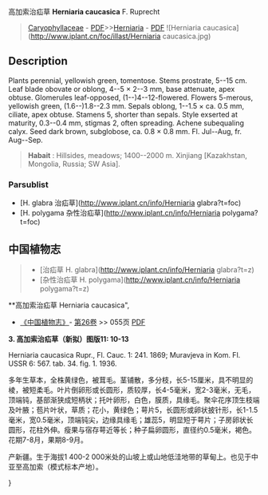 高加索治疝草 **Herniaria caucasica** F. Ruprecht

> [Caryophyllaceae](http://www.iplant.cn/info/Caryophyllaceae?t=foc) - [PDF](http://www.iplant.cn/foc/pdf/Caryophyllaceae.pdf)>>[Herniaria](http://www.iplant.cn/info/Herniaria?t=foc) - [PDF](http://www.iplant.cn/foc/pdf/Herniaria.pdf)
![Herniaria caucasica](http://www.iplant.cn/foc/illast/Herniaria caucasica.jpg)

## Description

Plants perennial, yellowish green, tomentose. Stems prostrate, 5--15 cm. Leaf blade obovate or oblong, 4--5 × 2--3 mm, base attenuate, apex obtuse. Glomerules leaf-opposed, (1--)4--12-flowered. Flowers 5-merous, yellowish green, (1.6--)1.8--2.3 mm. Sepals oblong, 1--1.5 × ca. 0.5 mm, ciliate, apex obtuse. Stamens 5, shorter than sepals. Style exserted at maturity, 0.3--0.4 mm, stigmas 2, often spreading. Achene subequaling calyx. Seed dark brown, subglobose, ca. 0.8 × 0.8 mm. Fl. Jul--Aug, fr. Aug--Sep.

> **Habait** : 
> Hillsides, meadows; 1400--2000 m. Xinjiang [Kazakhstan, Mongolia, Russia; SW Asia].

### Parsublist

* [H.  glabra  治疝草](http://www.iplant.cn/info/Herniaria glabra?t=foc)
* [H.  polygama  杂性治疝草](http://www.iplant.cn/info/Herniaria polygama?t=foc)

## 中国植物志

> * [治疝草  H.  glabra](http://www.iplant.cn/info/Herniaria glabra?t=z)
> * [杂性治疝草  H.  polygama](http://www.iplant.cn/info/Herniaria polygama?t=z)

**高加索治疝草 Herniaria caucasica",

* [《中国植物志》](http://www.iplant.cn/frps)- [第26卷](http://www.iplant.cn/frps/vol/26) >> 055页 [PDF](http://www.iplant.cn/frps/pdf/26/055.pdf)

**3. 高加索治疝草（新拟）图版11: 10-13**

Herniaria caucasica Rupr., Fl. Cauc. 1: 241. 1869; Muravjeva in Kom. Fl. USSR 6: 567. tab. 34. fig. 1. 1936.

多年生草本，全株黄绿色，被茸毛。茎铺散，多分枝，长5-15厘米，具不明显的棱，被短柔毛。叶片倒卵形或长圆形，质较厚，长4-5毫米，宽2-3毫米，无毛，顶端钝，基部渐狭成短柄状；托叶卵形，白色，膜质，具缘毛。聚伞花序顶生枝端及叶腋；苞片叶状，草质；花小，黄绿色；萼片5，长圆形或卵状披针形，长1-1.5毫米，宽0.5毫米，顶端钝尖，边缘具缘毛；雄蕊5，明显短于萼片；子房卵状长圆形，花柱外伸。瘦果与宿存萼近等长；种子扁卵圆形，直径约0.5毫米，褐色。花期7-8月，果期8-9月。

产新疆。生于海拔1 400-2 000米处的山坡上或山地低洼地带的草甸上。也见于中亚至高加索（模式标本产地）。

}